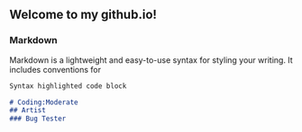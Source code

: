 ## Welcome to my github.io!

### Markdown

Markdown is a lightweight and easy-to-use syntax for styling your writing. It includes conventions for

```markdown
Syntax highlighted code block

# Coding:Moderate
## Artist
### Bug Tester
```
